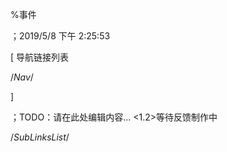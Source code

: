 
%事件

；2019/5/8 下午 2:25:53


[ 导航链接列表

/*Nav*/

]

；TODO：请在此处编辑内容...
<1.2>等待反馈制作中







/*SubLinksList*/



